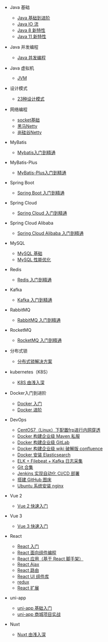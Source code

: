 - Java 基础
  - [Java 基础到进阶](java/java.md)
  - [Java IO 流](java/io.md)
  - [Java 8 新特性](java/java8.md)
  - [Java 11 新特性](java/java11.md)
- Java 并发编程
  - [Java 并发编程](java面试突击训练/concurrent.md)
- Java 虚拟机
  - [JVM](java面试突击训练/jvm.md)
- 设计模式
  - [23种设计模式](设计模式/index.md)
- 网络编程
  - [socket基础](网络编程/socket.md)
  - [黑马Netty](网络编程/netty.md)
  - [尚硅谷Netty](网络编程/尚硅谷Netty.md)
- MyBatis
  - [Mybatis入门到精通](持久化框架/mybatis.md) 
- MyBatis-Plus
  - [MyBatis-Plus入门到精通](持久化框架/mybatis-plus.md)  
- Spring Boot
  - [Spring Boot 入门到精通](java/SpringBoot.md)
- Spring Cloud
  - [Spring Cloud 入门到精通](java/SpringCloud.md)
- Spring Cloud Alibaba
  - [Spring Cloud Alibaba 入门到精通](java/SpringCloudAlibaba.md)

- MySQL
  - [MySQL 基础](mysql/mysql.md)
  - [MySQL 性能优化](mysql/mysql性能优化.md)
- Redis
  - [Redis 入门到精通](redis/index.md)
- Kafka
  - [Kafka 入门到精通](kafka/kafka.md)
- RabbitMQ
  - [RabbitMQ 入门到精通](rabbitmq/rabbitmq.md)
- RocketMQ
  - [RocketMQ 入门到精通](rocketmq/index.md)
- 分布式锁 
  - [分布式锁解决方案](分布式锁/index.md)
- kubernetes（K8S）
  - [K8S 由浅入深](k8s/k8s.md)
- Docker入门到进阶
  - [Docker 入门](docker/docker.md)
  - [Docker 进阶](docker/advanced.md)
- DevOps
  - [CentOS7（Linux）下配置frp进行内网穿透](其它/CentOS7下配置frp进行内网穿透.md) 
  - [Docker 构建企业级 Maven 私服](其它/Docker构建企业级Maven私服.md) 
  - [Docker 构建企业级 GitLab](其它/Docker构建企业级GitLab.md) 
  - [Docker 构建企业级 wiki 破解版 confluence](其它/Docker构建企业级wiki破解版confluence.md) 
  - [Docker 安装 Elasticsearch](其它/Docker安装Elasticsearch.md) 
  - [ELK + Filebeat + Kafka 日志采集](其它/ELK+Filebeat+Kafka日志采集.md) 
  - [Git 合集](其它/git.md) 
  - [Jenkins 实现自动化 CI/CD 部署](其它/Jenkins.md) 
  - [搭建 GitHub 图床](其它/图床.md) 
  - [Ubuntu 系统安装 nginx](其它/ubuntu安装nginx.md) 
- Vue 2
  - [Vue 2 快速入门](vue/vue.md)
- Vue 3
  - [Vue 3 快速入门](vue/vue3.md)
- React
  - [React 入门](react/React入门.md)
  - [React 面向组件编程](react/React面向组件编程.md)
  - [React 应用（基于 React 脚手架）](react/React应用(基于React脚手架).md)
  - [React Ajax](react/React_ajax.md)
  - [React 路由](react/React路由.md)
  - [React UI 组件库](react/React_UI组件库.md)
  - [redux](react/redux.md)
  - [React 扩展](react/react扩展.md)
- uni-app
  - [uni-app 基础入门](uniapp/uniapp基础知识.md)
  - [uni-app 商城项目实战](uniapp/商城.md)
- Nuxt
  - [Nuxt 由浅入深](nuxt/nuxt.md)

  <!-- - JVM
  - [Arthas生产故障排查](jvm/arthas.md) -->
  <!-- - JAVA爬虫
  - [JAVA爬虫基础到进阶](java/java爬虫.md) -->

